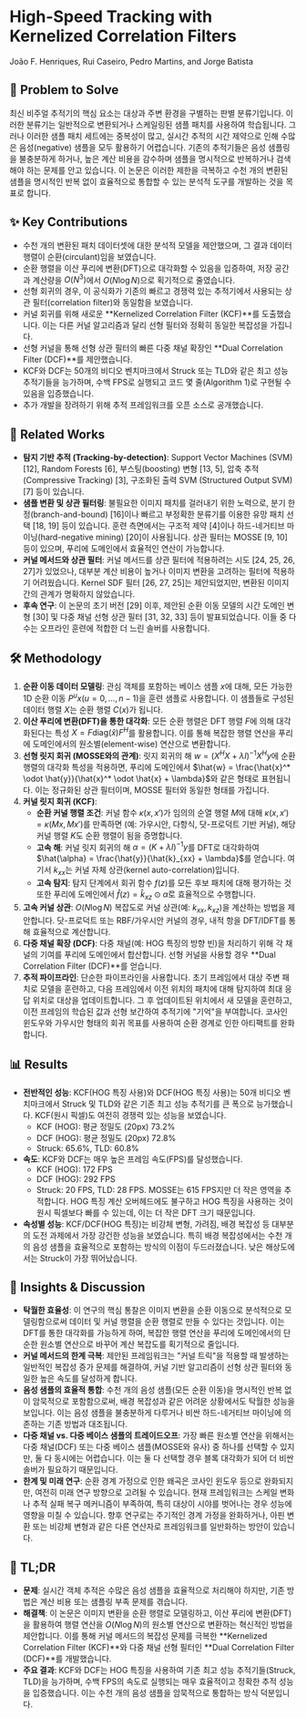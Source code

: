 # High-Speed Tracking with Kernelized Correlation Filters
João F. Henriques, Rui Caseiro, Pedro Martins, and Jorge Batista

## 🧩 Problem to Solve
최신 비주얼 추적기의 핵심 요소는 대상과 주변 환경을 구별하는 판별 분류기입니다. 이러한 분류기는 일반적으로 변환되거나 스케일링된 샘플 패치를 사용하여 학습됩니다. 그러나 이러한 샘플 패치 세트에는 중복성이 많고, 실시간 추적의 시간 제약으로 인해 수많은 음성(negative) 샘플을 모두 활용하기 어렵습니다. 기존의 추적기들은 음성 샘플링을 불충분하게 하거나, 높은 계산 비용을 감수하며 샘플을 명시적으로 반복하거나 검색해야 하는 문제를 안고 있습니다. 이 논문은 이러한 제한을 극복하고 수천 개의 변환된 샘플을 명시적인 반복 없이 효율적으로 통합할 수 있는 분석적 도구를 개발하는 것을 목표로 합니다.

## ✨ Key Contributions
*   수천 개의 변환된 패치 데이터셋에 대한 분석적 모델을 제안했으며, 그 결과 데이터 행렬이 순환(circulant)임을 보였습니다.
*   순환 행렬을 이산 푸리에 변환(DFT)으로 대각화할 수 있음을 입증하여, 저장 공간과 계산량을 $O(N^3)$에서 $O(N \log N)$으로 획기적으로 줄였습니다.
*   선형 회귀의 경우, 이 공식화가 기존의 빠르고 경쟁력 있는 추적기에서 사용되는 상관 필터(correlation filter)와 동일함을 보였습니다.
*   커널 회귀를 위해 새로운 **Kernelized Correlation Filter (KCF)**를 도출했습니다. 이는 다른 커널 알고리즘과 달리 선형 필터와 정확히 동일한 복잡성을 가집니다.
*   선형 커널을 통해 선형 상관 필터의 빠른 다중 채널 확장인 **Dual Correlation Filter (DCF)**를 제안했습니다.
*   KCF와 DCF는 50개의 비디오 벤치마크에서 Struck 또는 TLD와 같은 최고 성능 추적기들을 능가하며, 수백 FPS로 실행되고 코드 몇 줄(Algorithm 1)로 구현될 수 있음을 입증했습니다.
*   추가 개발을 장려하기 위해 추적 프레임워크를 오픈 소스로 공개했습니다.

## 📎 Related Works
*   **탐지 기반 추적 (Tracking-by-detection)**: Support Vector Machines (SVM) [12], Random Forests [6], 부스팅(boosting) 변형 [13, 5], 압축 추적(Compressive Tracking) [3], 구조화된 출력 SVM (Structured Output SVM) [7] 등이 있습니다.
*   **샘플 변환 및 상관 필터링**: 불필요한 이미지 패치를 걸러내기 위한 노력으로, 분기 한정(branch-and-bound) [16]이나 빠르고 부정확한 분류기를 이용한 유망 패치 선택 [18, 19] 등이 있습니다. 훈련 측면에서는 구조적 제약 [4]이나 하드-네거티브 마이닝(hard-negative mining) [20]이 사용됩니다. 상관 필터는 MOSSE [9, 10] 등이 있으며, 푸리에 도메인에서 효율적인 연산이 가능합니다.
*   **커널 메서드와 상관 필터**: 커널 메서드를 상관 필터에 적용하려는 시도 [24, 25, 26, 27]가 있었으나, 대부분 계산 비용이 높거나 이미지 변환을 고려하는 필터에 적용하기 어려웠습니다. Kernel SDF 필터 [26, 27, 25]는 제안되었지만, 변환된 이미지 간의 관계가 명확하지 않았습니다.
*   **후속 연구**: 이 논문의 초기 버전 [29] 이후, 제안된 순환 이동 모델의 시간 도메인 변형 [30] 및 다중 채널 선형 상관 필터 [31, 32, 33] 등이 발표되었습니다. 이들 중 다수는 오프라인 훈련에 적합한 더 느린 솔버를 사용합니다.

## 🛠️ Methodology
1.  **순환 이동 데이터 모델링**: 관심 객체를 포함하는 베이스 샘플 $x$에 대해, 모든 가능한 1D 순환 이동 $P^u x$($u=0, \dots, n-1$)을 훈련 샘플로 사용합니다. 이 샘플들로 구성된 데이터 행렬 $X$는 순환 행렬 $C(x)$가 됩니다.
2.  **이산 푸리에 변환(DFT)을 통한 대각화**: 모든 순환 행렬은 DFT 행렬 $F$에 의해 대각화된다는 특성 $X = F \text{diag}(\hat{x}) F^H$를 활용합니다. 이를 통해 복잡한 행렬 연산을 푸리에 도메인에서의 원소별(element-wise) 연산으로 변환합니다.
3.  **선형 릿지 회귀 (MOSSE와의 관계)**: 릿지 회귀의 해 $w=(X^H X + \lambda I)^{-1} X^H y$에 순환 행렬의 대각화 특성을 적용하면, 푸리에 도메인에서 $\hat{w} = \frac{\hat{x}^* \odot \hat{y}}{\hat{x}^* \odot \hat{x} + \lambda}$와 같은 형태로 표현됩니다. 이는 정규화된 상관 필터이며, MOSSE 필터와 동일한 형태를 가집니다.
4.  **커널 릿지 회귀 (KCF)**:
    *   **순환 커널 행렬 조건**: 커널 함수 $\kappa(x, x')$가 임의의 순열 행렬 $M$에 대해 $\kappa(x, x') = \kappa(Mx, Mx')$를 만족하면 (예: 가우시안, 다항식, 닷-프로덕트 기반 커널), 해당 커널 행렬 $K$도 순환 행렬이 됨을 증명합니다.
    *   **고속 해**: 커널 릿지 회귀의 해 $\alpha = (K + \lambda I)^{-1} y$를 DFT로 대각화하여 $\hat{\alpha} = \frac{\hat{y}}{\hat{k}_{xx} + \lambda}$를 얻습니다. 여기서 $k_{xx}$는 커널 자체 상관(kernel auto-correlation)입니다.
    *   **고속 탐지**: 탐지 단계에서 회귀 함수 $f(z)$를 모든 후보 패치에 대해 평가하는 것 또한 푸리에 도메인에서 $\hat{f}(z) = \hat{k}_{xz} \odot \hat{\alpha}$로 효율적으로 수행합니다.
5.  **고속 커널 상관**: $O(N \log N)$ 복잡도로 커널 상관(예: $k_{xx}, k_{xz}$)을 계산하는 방법을 제안합니다. 닷-프로덕트 또는 RBF/가우시안 커널의 경우, 내적 항을 DFT/IDFT를 통해 효율적으로 계산합니다.
6.  **다중 채널 확장 (DCF)**: 다중 채널(예: HOG 특징의 방향 빈)을 처리하기 위해 각 채널의 기여를 푸리에 도메인에서 합산합니다. 선형 커널을 사용할 경우 **Dual Correlation Filter (DCF)**를 얻습니다.
7.  **추적 파이프라인**: 단순한 파이프라인을 사용합니다. 초기 프레임에서 대상 주변 패치로 모델을 훈련하고, 다음 프레임에서 이전 위치의 패치에 대해 탐지하여 최대 응답 위치로 대상을 업데이트합니다. 그 후 업데이트된 위치에서 새 모델을 훈련하고, 이전 프레임의 학습된 값과 선형 보간하여 추적기에 "기억"을 부여합니다. 코사인 윈도우와 가우시안 형태의 회귀 목표를 사용하여 순환 경계로 인한 아티팩트를 완화합니다.

## 📊 Results
*   **전반적인 성능**: KCF(HOG 특징 사용)와 DCF(HOG 특징 사용)는 50개 비디오 벤치마크에서 Struck 및 TLD와 같은 기존 최고 성능 추적기를 큰 폭으로 능가했습니다. KCF(원시 픽셀)도 여전히 경쟁력 있는 성능을 보였습니다.
    *   KCF (HOG): 평균 정밀도 (20px) 73.2%
    *   DCF (HOG): 평균 정밀도 (20px) 72.8%
    *   Struck: 65.6%, TLD: 60.8%
*   **속도**: KCF와 DCF는 매우 높은 프레임 속도(FPS)를 달성했습니다.
    *   KCF (HOG): 172 FPS
    *   DCF (HOG): 292 FPS
    *   Struck: 20 FPS, TLD: 28 FPS. MOSSE는 615 FPS지만 더 작은 영역을 추적합니다. HOG 특징 계산 오버헤드에도 불구하고 HOG 특징을 사용하는 것이 원시 픽셀보다 빠를 수 있는데, 이는 더 작은 DFT 크기 때문입니다.
*   **속성별 성능**: KCF/DCF(HOG 특징)는 비강체 변형, 가려짐, 배경 복잡성 등 대부분의 도전 과제에서 가장 강건한 성능을 보였습니다. 특히 배경 복잡성에서는 수천 개의 음성 샘플을 효율적으로 포함하는 방식의 이점이 두드러졌습니다. 낮은 해상도에서는 Struck이 가장 뛰어났습니다.

## 🧠 Insights & Discussion
*   **탁월한 효율성**: 이 연구의 핵심 통찰은 이미지 변환을 순환 이동으로 분석적으로 모델링함으로써 데이터 및 커널 행렬을 순환 행렬로 만들 수 있다는 것입니다. 이는 DFT를 통한 대각화를 가능하게 하여, 복잡한 행렬 연산을 푸리에 도메인에서의 단순한 원소별 연산으로 바꾸어 계산 복잡도를 획기적으로 줄입니다.
*   **커널 메서드의 한계 극복**: 제안된 프레임워크는 "커널 트릭"을 적용할 때 발생하는 일반적인 복잡성 증가 문제를 해결하여, 커널 기반 알고리즘이 선형 상관 필터와 동일한 높은 속도를 달성하게 합니다.
*   **음성 샘플의 효율적 통합**: 수천 개의 음성 샘플(모든 순환 이동)을 명시적인 반복 없이 암묵적으로 포함함으로써, 배경 복잡성과 같은 어려운 상황에서도 탁월한 성능을 보입니다. 이는 음성 샘플을 불충분하게 다루거나 비싼 하드-네거티브 마이닝에 의존하는 기존 방법과 대조됩니다.
*   **다중 채널 vs. 다중 베이스 샘플의 트레이드오프**: 가장 빠른 원소별 연산을 위해서는 다중 채널(DCF) 또는 다중 베이스 샘플(MOSSE와 유사) 중 하나를 선택할 수 있지만, 둘 다 동시에는 어렵습니다. 이는 둘 다 선택할 경우 블록 대각화가 되어 더 비싼 솔버가 필요하기 때문입니다.
*   **한계 및 미래 연구**: 순환 경계 가정으로 인한 왜곡은 코사인 윈도우 등으로 완화되지만, 여전히 미래 연구 방향으로 고려될 수 있습니다. 현재 프레임워크는 스케일 변화나 추적 실패 복구 메커니즘이 부족하여, 특히 대상이 시야를 벗어나는 경우 성능에 영향을 미칠 수 있습니다. 향후 연구로는 주기적인 경계 가정을 완화하거나, 아핀 변환 또는 비강체 변형과 같은 다른 연산자로 프레임워크를 일반화하는 방안이 있습니다.

## 📌 TL;DR
*   **문제**: 실시간 객체 추적은 수많은 음성 샘플을 효율적으로 처리해야 하지만, 기존 방법은 계산 비용 또는 샘플링 부족 문제를 겪습니다.
*   **해결책**: 이 논문은 이미지 변환을 순환 행렬로 모델링하고, 이산 푸리에 변환(DFT)을 활용하여 행렬 연산을 $O(N \log N)$의 원소별 연산으로 변환하는 혁신적인 방법을 제안합니다. 이를 통해 커널 메서드의 복잡성 문제를 극복한 **Kernelized Correlation Filter (KCF)**와 다중 채널 선형 필터인 **Dual Correlation Filter (DCF)**를 개발했습니다.
*   **주요 결과**: KCF와 DCF는 HOG 특징을 사용하여 기존 최고 성능 추적기들(Struck, TLD)을 능가하며, 수백 FPS의 속도로 실행되는 매우 효율적이고 정확한 추적 성능을 입증했습니다. 이는 수천 개의 음성 샘플을 암묵적으로 통합하는 방식 덕분입니다.